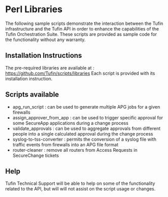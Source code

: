 Perl Libraries
==============

The following sample scripts demonstrate the interaction between the Tufin infrastructure and the Tufin API in order to enhance the capabilities of the Tufin Orchestration Suite.
These scripts are provided as sample code for the functionality without any warranty.


Installation Instructions
-------------------------
The pre-required libraries are available at : https://github.com/Tufin/scripts/libraries
Each script is provided with its installation instruction.


Scripts available
-----------------
 - apg_run_script           : can be used to generate multiple APG jobs for a given firewalls
 - assign_approver_from_app : can be used to trigger specific approval for some SecureApp applications during a change process
 - validate_approvals       : can be used to aggregate approvals from different people into a single calculated approval during the change process
 - syslog-to-tss-converter  : permits the conversion of a syslog file with traffic events from firewalls into an APG file format
 - router-cleaner           : remove all routers from Access Requests in SecureChange tickets


Help
----
Tufin Technical Support will be able to help on some of the functionality related to the API, but will will not assist on the script usage or changes.